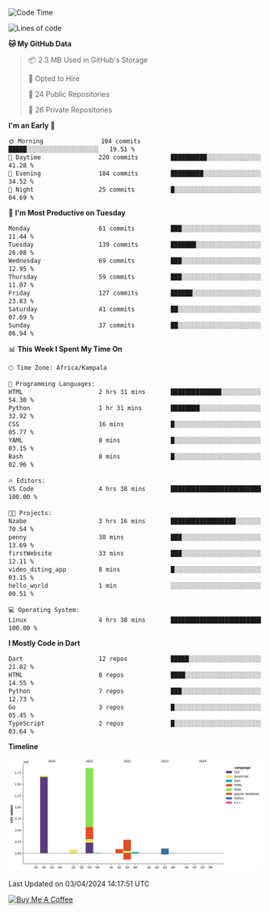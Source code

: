 <!--START_SECTION:waka-->
![Code Time](http://img.shields.io/badge/Code%20Time-490%20hrs%2017%20mins-blue)

![Lines of code](https://img.shields.io/badge/From%20Hello%20World%20I%27ve%20Written-4.1%20million%20lines%20of%20code-blue)

**🐱 My GitHub Data** 

> 📦 2.3 MB Used in GitHub's Storage 
 > 
> 💼 Opted to Hire
 > 
> 📜 24 Public Repositories 
 > 
> 🔑 26 Private Repositories 
 > 
**I'm an Early 🐤** 

```text
🌞 Morning                104 commits         █████░░░░░░░░░░░░░░░░░░░░   19.51 % 
🌆 Daytime                220 commits         ██████████░░░░░░░░░░░░░░░   41.28 % 
🌃 Evening                184 commits         █████████░░░░░░░░░░░░░░░░   34.52 % 
🌙 Night                  25 commits          █░░░░░░░░░░░░░░░░░░░░░░░░   04.69 % 
```
📅 **I'm Most Productive on Tuesday** 

```text
Monday                   61 commits          ███░░░░░░░░░░░░░░░░░░░░░░   11.44 % 
Tuesday                  139 commits         ███████░░░░░░░░░░░░░░░░░░   26.08 % 
Wednesday                69 commits          ███░░░░░░░░░░░░░░░░░░░░░░   12.95 % 
Thursday                 59 commits          ███░░░░░░░░░░░░░░░░░░░░░░   11.07 % 
Friday                   127 commits         ██████░░░░░░░░░░░░░░░░░░░   23.83 % 
Saturday                 41 commits          ██░░░░░░░░░░░░░░░░░░░░░░░   07.69 % 
Sunday                   37 commits          ██░░░░░░░░░░░░░░░░░░░░░░░   06.94 % 
```


📊 **This Week I Spent My Time On** 

```text
🕑︎ Time Zone: Africa/Kampala

💬 Programming Languages: 
HTML                     2 hrs 31 mins       ██████████████░░░░░░░░░░░   54.30 % 
Python                   1 hr 31 mins        ████████░░░░░░░░░░░░░░░░░   32.92 % 
CSS                      16 mins             █░░░░░░░░░░░░░░░░░░░░░░░░   05.77 % 
YAML                     8 mins              █░░░░░░░░░░░░░░░░░░░░░░░░   03.15 % 
Bash                     8 mins              █░░░░░░░░░░░░░░░░░░░░░░░░   02.96 % 

🔥 Editors: 
VS Code                  4 hrs 38 mins       █████████████████████████   100.00 % 

🐱‍💻 Projects: 
Nzabe                    3 hrs 16 mins       ██████████████████░░░░░░░   70.54 % 
penny                    38 mins             ███░░░░░░░░░░░░░░░░░░░░░░   13.69 % 
firstWebsite             33 mins             ███░░░░░░░░░░░░░░░░░░░░░░   12.11 % 
video_diting_app         8 mins              █░░░░░░░░░░░░░░░░░░░░░░░░   03.15 % 
hello_world              1 min               ░░░░░░░░░░░░░░░░░░░░░░░░░   00.51 % 

💻 Operating System: 
Linux                    4 hrs 38 mins       █████████████████████████   100.00 % 
```

**I Mostly Code in Dart** 

```text
Dart                     12 repos            █████░░░░░░░░░░░░░░░░░░░░   21.82 % 
HTML                     8 repos             ████░░░░░░░░░░░░░░░░░░░░░   14.55 % 
Python                   7 repos             ███░░░░░░░░░░░░░░░░░░░░░░   12.73 % 
Go                       3 repos             █░░░░░░░░░░░░░░░░░░░░░░░░   05.45 % 
TypeScript               2 repos             █░░░░░░░░░░░░░░░░░░░░░░░░   03.64 % 
```



**Timeline**

![Lines of Code chart](https://raw.githubusercontent.com/drexhacker/drexhacker/main/assets/bar_graph.png)


 Last Updated on 03/04/2024 14:17:51 UTC
<!--END_SECTION:waka-->

<a href="https://www.buymeacoffee.com/drexsoftorg" target="_blank"><img src="https://www.buymeacoffee.com/assets/img/custom_images/orange_img.png" alt="Buy Me A Coffee" style="height: 41px !important;width: 174px !important;box-shadow: 0px 3px 2px 0px rgba(190, 190, 190, 0.5) !important;-webkit-box-shadow: 0px 3px 2px 0px rgba(190, 190, 190, 0.5) !important;" ></a>


<!---
drexhacker/drexhacker is a ✨ special ✨ repository because its `README.md` (this file) appears on your GitHub profile.
You can click the Preview link to take a look at your changes.
--->
